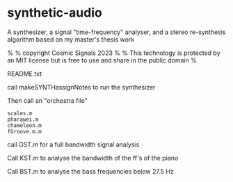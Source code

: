 # synthetic-audio

A synthesizer, a signal "time-frequency" analyser, and a stereo re-synthesis algorithm based on my master's thesis work

%
% copyright Cosmic Signals 2023
%
% This technology is protected by an MIT license but is free to use and share in the public domain
%

README.txt

call makeSYNTHassignNotes to run the synthesizer

Then call an "orchestra file"

    scales.m
    pharawei.m
    chameleon.m
    fGroove.m.m

call GST.m for a full bandwidth signal analysis

Call KST.m to analyse the bandwidth of the ff's of the piano

Call BST.m to analyse the bass frequencies below 27.5 Hz
